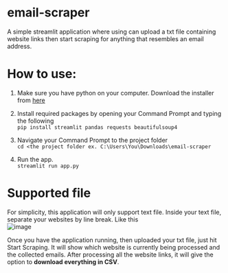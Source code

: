# email-scraper
A simple streamlit application where using can upload a txt file containing website links then start scraping for anything that resembles an email address.

# How to use:
1. Make sure you have python on your computer. Download the installer from [here](https://www.python.org/) <br />

2. Install required packages by opening your Command Prompt and typing the following <br />
`pip install streamlit pandas requests beautifulsoup4`

3. Navigate your Command Prompt to the project folder <br />
`cd <the project folder ex. C:\Users\You\Downloads\email-scraper`

4. Run the app. <br />
`streamlit run app.py`

# Supported file
For simplicity, this application will only support text file. Inside your text file, separate your websites by line break. Like this <br />
![image](https://github.com/osorioleomar/email-scraper/assets/7484046/b1ee69a8-7249-4fdc-9c1e-b74cada3437d)

Once you have the application running, then uploaded your txt file, just hit Start Scraping. It will show which website is currently being processed and the collected emails.
After processing all the website links, it will give the option to **download everything in CSV**.

